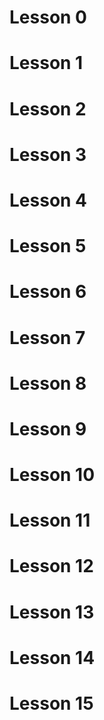 # Lesson 0

# Lesson 1

# Lesson 2

# Lesson 3

# Lesson 4

# Lesson 5

# Lesson 6

# Lesson 7 

# Lesson 8

# Lesson 9

# Lesson 10

# Lesson 11

# Lesson 12

# Lesson 13

# Lesson 14

# Lesson 15


